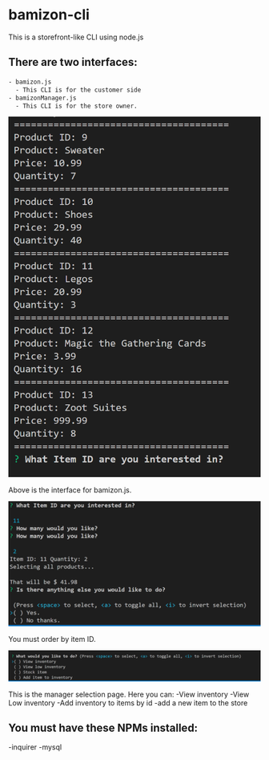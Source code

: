 # bamizon-cli

 This is a storefront-like CLI using node.js

## There are two interfaces:
    - bamizon.js
      - This CLI is for the customer side
    - bamizonManager.js
      - This CLI is for the store owner.


![](./readmeimages/start.PNG)

Above is the interface for bamizon.js.


![](./readmeimages/order.PNG)

You must order by item ID.

![](./readmeimages/managerselect.PNG)

This is the manager selection page.
Here you can:
  -View inventory
  -View Low inventory
  -Add inventory to items by id
  -add a new item to the store


  ## You must have these NPMs installed:
  -inquirer
  -mysql
